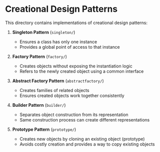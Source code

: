 # Creational Design Patterns

This directory contains implementations of creational design patterns:

1. **Singleton Pattern** (`singleton/`)
   - Ensures a class has only one instance
   - Provides a global point of access to that instance

2. **Factory Pattern** (`factory/`)
   - Creates objects without exposing the instantiation logic
   - Refers to the newly created object using a common interface

3. **Abstract Factory Pattern** (`abstractfactory/`)
   - Creates families of related objects
   - Ensures created objects work together consistently

4. **Builder Pattern** (`builder/`)
   - Separates object construction from its representation
   - Same construction process can create different representations

5. **Prototype Pattern** (`prototype/`)
   - Creates new objects by cloning an existing object (prototype)
   - Avoids costly creation and provides a way to copy existing objects
